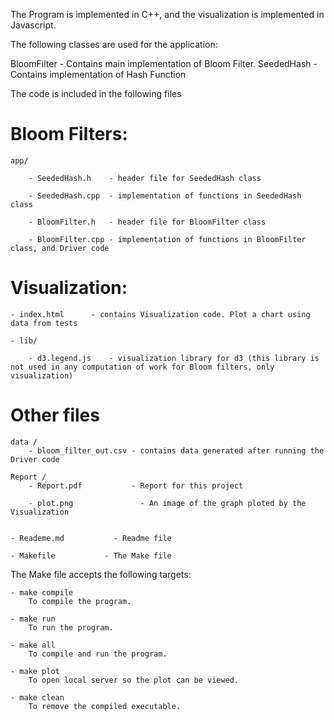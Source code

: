 The Program is implemented in C++, and the visualization is implemented in Javascript.

The following classes are used for the application:

BloomFilter
	- Contains main implementation of Bloom Filter. 
SeededHash
	- Contains implementation of Hash Function

The code is included in the following files

# Bloom Filters:
	app/

		- SeededHash.h    - header file for SeededHash class
	
		- SeededHash.cpp  - implementation of functions in SeededHash class
	
		- BloomFilter.h   - header file for BloomFilter class
	
		- BloomFilter.cpp - implementation of functions in BloomFilter class, and Driver code
	

# Visualization:

	- index.html      - contains Visualization code. Plot a chart using data from tests

	- lib/	

		- d3.legend.js    - visualization library for d3 (this library is not used in any computation of work for Bloom filters, only visualization)
	

# Other files

	data /
		- bloom_filter_out.csv - contains data generated after running the Driver code
	
	Report /
		- Report.pdf           - Report for this project
	
		- plot.png       		 - An image of the graph ploted by the Visualization
	

	- Reademe.md           - Readme file

	- Makefile			 - The Make file


The Make file accepts the following targets:

	- make compile
		To compile the program.

	- make run
		To run the program.

	- make all
		To compile and run the program.

	- make plot
		To open local server so the plot can be viewed.

	- make clean
		To remove the compiled executable.
